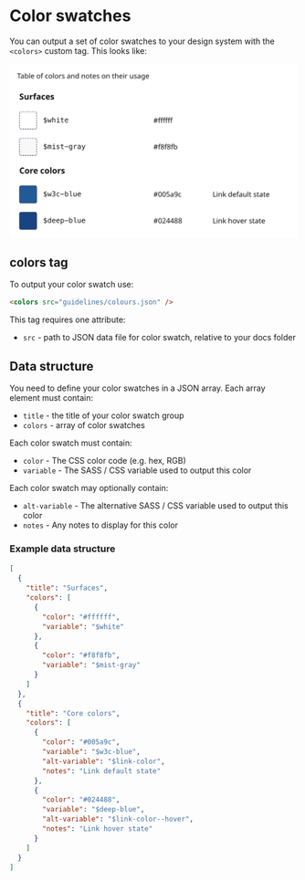# Color swatches

You can output a set of color swatches to your design system with the `<colors>` custom tag. This looks like: 

![Color swatches](img/color-swatches.png)

## colors tag

To output your color swatch use:

```markdown
<colors src="guidelines/colours.json" />
```

This tag requires one attribute:
* `src` - path to JSON data file for color swatch, relative to your docs folder

## Data structure

You need to define your color swatches in a JSON array. Each array element must contain:

* `title` - the title of your color swatch group
* `colors` - array of color swatches

Each color swatch must contain:

* `color` - The CSS color code (e.g. hex, RGB)
* `variable` - The SASS / CSS variable used to output this color

Each color swatch may optionally contain:

* `alt-variable` - The alternative SASS / CSS variable used to output this color
* `notes` - Any notes to display for this color

### Example data structure

```json
[
  {
    "title": "Surfaces",
    "colors": [
      {
        "color": "#ffffff",
        "variable": "$white"
      },
      {
        "color": "#f8f8fb",
        "variable": "$mist-gray"
      }
    ]
  },
  {
    "title": "Core colors",
    "colors": [
      {
        "color": "#005a9c",
        "variable": "$w3c-blue",
        "alt-variable": "$link-color",
        "notes": "Link default state"
      },
      {
        "color": "#024488",
        "variable": "$deep-blue",
        "alt-variable": "$link-color--hover",
        "notes": "Link hover state"
      }
    ]
  }
]
```